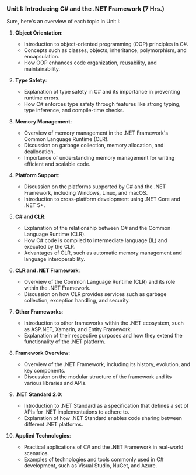 ### **Unit I: Introducing C# and the .NET Framework (7 Hrs.)** 
Sure, here's an overview of each topic in Unit I:

1. **Object Orientation**:
   - Introduction to object-oriented programming (OOP) principles in C#.
   - Concepts such as classes, objects, inheritance, polymorphism, and encapsulation.
   - How OOP enhances code organization, reusability, and maintainability.

2. **Type Safety**:
   - Explanation of type safety in C# and its importance in preventing runtime errors.
   - How C# enforces type safety through features like strong typing, type inference, and compile-time checks.

3. **Memory Management**:
   - Overview of memory management in the .NET Framework's Common Language Runtime (CLR).
   - Discussion on garbage collection, memory allocation, and deallocation.
   - Importance of understanding memory management for writing efficient and scalable code.

4. **Platform Support**:
   - Discussion on the platforms supported by C# and the .NET Framework, including Windows, Linux, and macOS.
   - Introduction to cross-platform development using .NET Core and .NET 5+.

5. **C# and CLR**:
   - Explanation of the relationship between C# and the Common Language Runtime (CLR).
   - How C# code is compiled to intermediate language (IL) and executed by the CLR.
   - Advantages of CLR, such as automatic memory management and language interoperability.

6. **CLR and .NET Framework**:
   - Overview of the Common Language Runtime (CLR) and its role within the .NET Framework.
   - Discussion on how CLR provides services such as garbage collection, exception handling, and security.

7. **Other Frameworks**:
   - Introduction to other frameworks within the .NET ecosystem, such as ASP.NET, Xamarin, and Entity Framework.
   - Explanation of their respective purposes and how they extend the functionality of the .NET platform.

8. **Framework Overview**:
   - Overview of the .NET Framework, including its history, evolution, and key components.
   - Discussion on the modular structure of the framework and its various libraries and APIs.

9. **.NET Standard 2.0**:
   - Introduction to .NET Standard as a specification that defines a set of APIs for .NET implementations to adhere to.
   - Explanation of how .NET Standard enables code sharing between different .NET platforms.

10. **Applied Technologies**:
    - Practical applications of C# and the .NET Framework in real-world scenarios.
    - Examples of technologies and tools commonly used in C# development, such as Visual Studio, NuGet, and Azure.